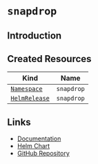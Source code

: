 # `snapdrop`

## Introduction

## Created Resources

| Kind                                | Name             |
| ----------------------------------- | ---------------- |
| [`Namespace`][ref-namespace]        | `snapdrop`       |
| [`HelmRelease`][ref-helm-release]   | `snapdrop`       |

[ref-namespace]: https://kubernetes.io/docs/reference/kubernetes-api/cluster-resources/namespace-v1/
[ref-helm-release]: https://fluxcd.io/docs/components/helm/helmreleases/

## Links

- [Documentation](https://github.com/RobinLinus/snapdrop/tree/master/docs)
- [Helm Chart](https://charts.pascaliske.dev/charts/snapdrop/)
- [GitHub Repository](https://github.com/RobinLinus/snapdrop)
